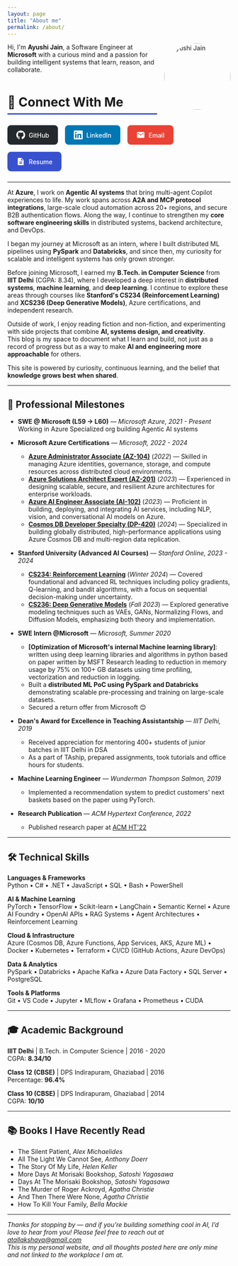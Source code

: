 ```yaml
---
layout: page
title: "About me"
permalink: /about/
---
```


<style>
.hero-section {
  display: flex;
  align-items: center;
  gap: 2rem;
  margin-bottom: 3rem;
  padding: 2rem;
  background: linear-gradient(135deg, #f0f7ff 0%, #e8f4f8 100%);
  border-radius: 16px;
  border-left: 4px solid #3851cf;
}

.hero-image {
  flex-shrink: 0;
}

.hero-image img {
  width: 180px;
  height: 180px;
  border-radius: 50%;
  object-fit: cover;
  border: 4px solid white;
  box-shadow: 0 8px 24px rgba(0,0,0,0.1);
}

.hero-content h1 {
  margin-top: 0;
  color: #1a1a2e;
  font-size: 2rem;
}

.hero-tagline {
  font-size: 1.1rem;
  color: #555;
  line-height: 1.6;
}

.stats-grid {
  display: grid;
  grid-template-columns: repeat(auto-fit, minmax(200px, 1fr));
  gap: 1.5rem;
  margin: 2rem 0;
}

.stat-card {
  background: white;
  padding: 1.5rem;
  border-radius: 12px;
  border: 2px solid #e0e0e0;
  text-align: center;
  transition: transform 0.3s, box-shadow 0.3s;
}

.stat-card:hover {
  transform: translateY(-5px);
  box-shadow: 0 8px 20px rgba(0,0,0,0.1);
  border-color: #3851cf;
}

.stat-number {
  font-size: 2rem;
  font-weight: 700;
  color: #3851cf;
  display: block;
}

.stat-label {
  color: #666;
  font-size: 0.9rem;
  margin-top: 0.5rem;
}

.section-header {
  display: flex;
  align-items: center;
  gap: 0.5rem;
  margin-top: 3rem;
  margin-bottom: 1.5rem;
  padding-bottom: 0.5rem;
  border-bottom: 3px solid #3851cf;
}

.section-header h2 {
  margin: 0;
  font-size: 1.75rem;
}

.skills-grid {
  display: grid;
  grid-template-columns: repeat(auto-fit, minmax(250px, 1fr));
  gap: 1.5rem;
  margin: 2rem 0;
}

.skill-category {
  background: #f9f9f9;
  padding: 1.5rem;
  border-radius: 12px;
  border-left: 4px solid #3851cf;
}

.skill-category h3 {
  margin-top: 0;
  font-size: 1.1rem;
  color: #3851cf;
}

.skill-category p {
  margin: 0;
  line-height: 1.8;
  color: #444;
}

.milestone-card {
  background: white;
  padding: 1.5rem;
  margin-bottom: 1.5rem;
  border-radius: 12px;
  border-left: 4px solid #3851cf;
  box-shadow: 0 2px 8px rgba(0,0,0,0.05);
}

.milestone-card h3 {
  margin-top: 0;
  color: #3851cf;
}

.books-grid {
  display: grid;
  grid-template-columns: repeat(auto-fill, minmax(250px, 1fr));
  gap: 1rem;
  margin: 2rem 0;
}

.book-item {
  background: #f9f9f9;
  padding: 1rem 1.25rem;
  border-radius: 8px;
  border-left: 3px solid #3851cf;
  font-size: 0.95rem;
}

@media (max-width: 768px) {
  .hero-section {
    flex-direction: column;
    text-align: center;
  }
  
  .hero-content h1 {
    font-size: 1.5rem;
  }
  
  .stats-grid {
    grid-template-columns: 1fr;
  }
}
</style>

<img src="../images/profile.webp" alt="Ayushi Jain" style="width:150px; float:right; margin:0 0 1rem 1rem; border-radius: 50%;">

Hi, I'm **Ayushi Jain**, a Software Engineer at **Microsoft** with a curious mind and a passion for building intelligent systems that learn, reason, and collaborate.

<div class="section-header">
  <h2>🔗 Connect With Me</h2>
</div>

<div style="display: flex; flex-wrap: wrap; gap: 1rem; margin: 1.5rem 0;">
  <a href="https://github.com/ayushi2019031" target="_blank" style="display: inline-flex; align-items: center; padding: 0.75rem 1.25rem; background: #24292e; color: white; text-decoration: none; border-radius: 8px; font-weight: 500; transition: transform 0.2s, box-shadow 0.2s;" onmouseover="this.style.transform='translateY(-2px)'; this.style.boxShadow='0 4px 12px rgba(0,0,0,0.15)';" onmouseout="this.style.transform='translateY(0)'; this.style.boxShadow='none';">
    <svg style="width: 20px; height: 20px; margin-right: 0.5rem; fill: currentColor;" viewBox="0 0 16 16">
      <path d="M8 0C3.58 0 0 3.58 0 8c0 3.54 2.29 6.53 5.47 7.59.4.07.55-.17.55-.38 0-.19-.01-.82-.01-1.49-2.01.37-2.53-.49-2.69-.94-.09-.23-.48-.94-.82-1.13-.28-.15-.68-.52-.01-.53.63-.01 1.08.58 1.23.82.72 1.21 1.87.87 2.33.66.07-.52.28-.87.51-1.07-1.78-.2-3.64-.89-3.64-3.95 0-.87.31-1.59.82-2.15-.08-.2-.36-1.02.08-2.12 0 0 .67-.21 2.2.82.64-.18 1.32-.27 2-.27.68 0 1.36.09 2 .27 1.53-1.04 2.2-.82 2.2-.82.44 1.1.16 1.92.08 2.12.51.56.82 1.27.82 2.15 0 3.07-1.87 3.75-3.65 3.95.29.25.54.73.54 1.48 0 1.07-.01 1.93-.01 2.2 0 .21.15.46.55.38A8.013 8.013 0 0016 8c0-4.42-3.58-8-8-8z"></path>
    </svg>
    GitHub
  </a>
  
  <a href="https://linkedin.com/in/ayushi31" target="_blank" style="display: inline-flex; align-items: center; padding: 0.75rem 1.25rem; background: #0077b5; color: white; text-decoration: none; border-radius: 8px; font-weight: 500; transition: transform 0.2s, box-shadow 0.2s;" onmouseover="this.style.transform='translateY(-2px)'; this.style.boxShadow='0 4px 12px rgba(0,0,0,0.15)';" onmouseout="this.style.transform='translateY(0)'; this.style.boxShadow='none';">
    <svg style="width: 20px; height: 20px; margin-right: 0.5rem; fill: currentColor;" viewBox="0 0 24 24">
      <path d="M20.447 20.452h-3.554v-5.569c0-1.328-.027-3.037-1.852-3.037-1.853 0-2.136 1.445-2.136 2.939v5.667H9.351V9h3.414v1.561h.046c.477-.9 1.637-1.85 3.37-1.85 3.601 0 4.267 2.37 4.267 5.455v6.286zM5.337 7.433c-1.144 0-2.063-.926-2.063-2.065 0-1.138.92-2.063 2.063-2.063 1.14 0 2.064.925 2.064 2.063 0 1.139-.925 2.065-2.064 2.065zm1.782 13.019H3.555V9h3.564v11.452zM22.225 0H1.771C.792 0 0 .774 0 1.729v20.542C0 23.227.792 24 1.771 24h20.451C23.2 24 24 23.227 24 22.271V1.729C24 .774 23.2 0 22.222 0h.003z"/>
    </svg>
    LinkedIn
  </a>
  
  <a href="mailto:atallakshaya@gmail.com" style="display: inline-flex; align-items: center; padding: 0.75rem 1.25rem; background: #ea4335; color: white; text-decoration: none; border-radius: 8px; font-weight: 500; transition: transform 0.2s, box-shadow 0.2s;" onmouseover="this.style.transform='translateY(-2px)'; this.style.boxShadow='0 4px 12px rgba(0,0,0,0.15)';" onmouseout="this.style.transform='translateY(0)'; this.style.boxShadow='none';">
    <svg style="width: 20px; height: 20px; margin-right: 0.5rem; fill: currentColor;" viewBox="0 0 24 24">
      <path d="M20 4H4c-1.1 0-1.99.9-1.99 2L2 18c0 1.1.9 2 2 2h16c1.1 0 2-.9 2-2V6c0-1.1-.9-2-2-2zm0 4l-8 5-8-5V6l8 5 8-5v2z"/>
    </svg>
    Email
  </a>
  
  <a href="/public-files/Ayushi_Jain_Resume.pdf" target="_blank" style="display: inline-flex; align-items: center; padding: 0.75rem 1.25rem; background: #3851cf; color: white; text-decoration: none; border-radius: 8px; font-weight: 500; transition: transform 0.2s, box-shadow 0.2s;" onmouseover="this.style.transform='translateY(-2px)'; this.style.boxShadow='0 4px 12px rgba(0,0,0,0.15)';" onmouseout="this.style.transform='translateY(0)'; this.style.boxShadow='none';">
    <svg style="width: 20px; height: 20px; margin-right: 0.5rem; fill: currentColor;" viewBox="0 0 24 24">
      <path d="M14 2H6c-1.1 0-1.99.9-1.99 2L4 20c0 1.1.89 2 1.99 2H18c1.1 0 2-.9 2-2V8l-6-6zm2 16H8v-2h8v2zm0-4H8v-2h8v2zm-3-5V3.5L18.5 9H13z"/>
    </svg>
    Resume
  </a>
</div>

---

At **Azure**, I work on **Agentic AI systems** that bring multi-agent Copilot experiences to life. My work spans across **A2A and MCP protocol integrations**, large-scale cloud automation across 20+ regions, and secure B2B authentication flows. Along the way, I continue to strengthen my **core software engineering skills** in distributed systems, backend architecture, and DevOps.

I began my journey at Microsoft as an intern, where I built distributed ML pipelines using **PySpark** and **Databricks**, and since then, my curiosity for scalable and intelligent systems has only grown stronger.

Before joining Microsoft, I earned my **B.Tech. in Computer Science** from **IIIT Delhi** (CGPA: 8.34), where I developed a deep interest in **distributed systems**, **machine learning**, and **deep learning**. I continue to explore these areas through courses like **Stanford's CS234 (Reinforcement Learning)** and **XCS236 (Deep Generative Models)**, Azure certifications, and independent research.

Outside of work, I enjoy reading fiction and non-fiction, and experimenting with side projects that combine **AI, systems design, and creativity**.  
This blog is my space to document what I learn and build, not just as a record of progress but as a way to make **AI and engineering more approachable** for others.

This site is powered by curiosity, continuous learning, and the belief that **knowledge grows best when shared**.

---

## 🎯 Professional Milestones

- **SWE @ Microsoft (L59 → L60)** — *Microsoft Azure, 2021 - Present*  
  Working in Azure Specialized org building Agentic AI systems

- **Microsoft Azure Certifications** — *Microsoft, 2022 - 2024*
  - **[Azure Administrator Associate (AZ-104)](https://learn.microsoft.com/en-us/credentials/certifications/azure-administrator/)** (*2022*) — Skilled in managing Azure identities, governance, storage, and compute resources across distributed cloud environments.
  - **[Azure Solutions Architect Expert (AZ-201)](https://learn.microsoft.com/en-us/credentials/certifications/azure-solutions-architect/)** (*2023*) — Experienced in designing scalable, secure, and resilient Azure architectures for enterprise workloads.
  - **[Azure AI Engineer Associate (AI-102)](https://learn.microsoft.com/en-us/credentials/certifications/azure-ai-engineer/)** (*2023*) — Proficient in building, deploying, and integrating AI services, including NLP, vision, and conversational AI models on Azure.
  - **[Cosmos DB Developer Specialty (DP-420)](https://learn.microsoft.com/en-us/credentials/certifications/azure-cosmos-db-developer-specialty/)** (*2024*) — Specialized in building globally distributed, high-performance applications using Azure Cosmos DB and multi-region data replication.

- **Stanford University (Advanced AI Courses)** — *Stanford Online, 2023 - 2024*
  - **[CS234: Reinforcement Learning](https://digitalcredential.stanford.edu/check/3EA90D2274EE4BB33FFFBB2C93091C16880FBA58DF11119933D828B32AF3868DVzFTOEJtVitJN2ROWlZqS3RXeit6V0FVeDltUWFselVQUTI1UjNWNHllSDdrbTQv)** (*Winter 2024*) — Covered foundational and advanced RL techniques including policy gradients, Q-learning, and bandit algorithms, with a focus on sequential decision-making under uncertainty.
  - **[CS236: Deep Generative Models](https://online.stanford.edu/courses/xcs236-deep-generative-models)** (*Fall 2023*) — Explored generative modeling techniques such as VAEs, GANs, Normalizing Flows, and Diffusion Models, emphasizing both theory and implementation.

- **SWE Intern @Microsoft** — *Microsoft, Summer 2020*
  - **[Optimization of Microsoft's internal Machine learning library]**: written using deep learning libraries and algorithms in python based on paper written by MSFT Research leading to reduction in memory usage by 75% on 100+ GB datasets using time profiling, vectorization and reduction in logging.
  - Built a **distributed ML PoC using PySpark and Databricks** demonstrating scalable pre-processing and training on large-scale datasets.
  - Secured a return offer from Microsoft 😊

- **Dean's Award for Excellence in Teaching Assistantship** — *IIIT Delhi, 2019*
  - Received appreciation for mentoring 400+ students of junior batches in IIIT Delhi in DSA
  - As a part of TAship, prepared assignments, took tutorials and office hours for students.

- **Machine Learning Engineer** — *Wunderman Thompson Salmon, 2019*
  - Implemented a recommendation system to predict customers' next baskets based on the paper using PyTorch.

- **Research Publication** — *ACM Hypertext Conference, 2022*
  - Published research paper at [ACM HT'22](https://dl.acm.org/doi/10.1145/3511095.3536368)

---

## 🛠️ Technical Skills

**Languages & Frameworks**  
Python • C# • .NET • JavaScript • SQL • Bash • PowerShell

**AI & Machine Learning**  
PyTorch • TensorFlow • Scikit-learn • LangChain • Semantic Kernel • Azure AI Foundry • OpenAI APIs • RAG Systems • Agent Architectures • Reinforcement Learning

**Cloud & Infrastructure**  
Azure (Cosmos DB, Azure Functions, App Services, AKS, Azure ML) • Docker • Kubernetes • Terraform • CI/CD (GitHub Actions, Azure DevOps)

**Data & Analytics**  
PySpark • Databricks • Apache Kafka • Azure Data Factory • SQL Server • PostgreSQL

**Tools & Platforms**  
Git • VS Code • Jupyter • MLflow • Grafana • Prometheus • CUDA

---

## 🎓 Academic Background

**IIIT Delhi** | B.Tech. in Computer Science | 2016 - 2020  
CGPA: **8.34/10**

**Class 12 (CBSE)** | DPS Indirapuram, Ghaziabad | 2016  
Percentage: **96.4%**

**Class 10 (CBSE)** | DPS Indirapuram, Ghaziabad | 2014  
CGPA: **10/10**

---

## 📚 Books I Have Recently Read

- The Silent Patient, *Alex Michaelides*  
- All The Light We Cannot See, *Anthony Doerr*  
- The Story Of My Life, *Helen Keller*  
- More Days At Morisaki Bookshop, *Satoshi Yagasawa*  
- Days At The Morisaki Bookshop, *Satoshi Yagasawa*  
- The Murder of Roger Ackroyd, *Agatha Christie*   
- And Then There Were None, *Agatha Christie*  
- How To Kill Your Family, *Bella Mackie*


---

*Thanks for stopping by — and if you’re building something cool in AI, I’d love to hear from you! Please feel free to reach out at [atallakshaya@gmail.com](atallakshaya@gmail.com)*  
*This is my personal website, and all thoughts posted here are only mine and not linked to the workplace I am at.*

